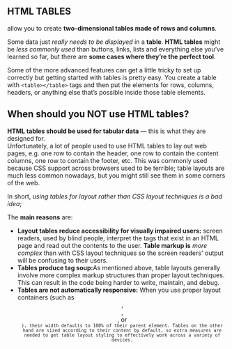 ## HTML TABLES
allow you to create **two-dimensional tables made of rows and columns**. 

Some data just *really needs to be displayed* in a **table**. **HTML tables** might be *less commonly used* than buttons, links, lists and everything else you’ve learned so far, but there are **some cases where they’re the perfect tool**.

Some of the more advanced features can get a little tricky to set up correctly but getting started with tables is pretty easy. You create a table with `<table></table>` tags and then put the elements for rows, columns, headers, or anything else that’s possible inside those table elements.

## When should you NOT use HTML tables?

**HTML tables should be used for tabular data** — this is what they are designed for.<br> Unfortunately, a lot of people used to use HTML tables to lay out web pages, e.g. one row to contain the header, one row to contain the content columns, one row to contain the footer, etc. This was commonly used because CSS support across browsers used to be terrible; table layouts are much less common nowadays, but you might still see them in some corners of the web.

In short, *using tables for layout rather than CSS layout techniques is a bad idea*;

The **main reasons** are:

<ul>
<li> <strong>Layout tables reduce accessibility for visually impaired users:</strong>  screen readers, used by blind people, interpret the tags that exist in an HTML page and read out the contents to the user. <strong>Table markup is</strong> <em>more complex</em> than with CSS layout techniques so the screen readers' output will be confusing to their users.</li>
<li> <strong>Tables produce tag soup:</strong>As mentioned above, table layouts generally involve more complex markup structures than proper layout techniques. This can result in the code being harder to write, maintain, and debug.</li>
<li> <strong>Tables are not automatically responsive:</strong> When you use proper layout containers (such as <code><header></code>, <code><section></code>, <code><article></code>, or <code><div><code>), their width defaults to 100% of their parent element. Tables on the other hand are sized according to their content by default, so extra measures are needed to get table layout styling to effectively work across a variety of devices.</li>
</ul>